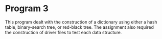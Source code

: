# Program 3 

This program dealt with the construction of a dictionary using either a hash table, binary-search tree, or red-black tree.
The assignment also required the construction of driver files to test each data structure. 
